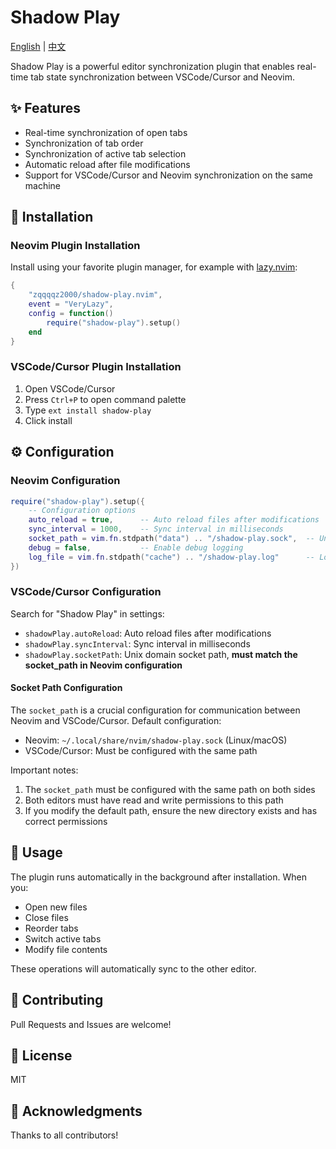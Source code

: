 # Shadow Play

[English](README.md) | [中文](README_zh.md)

Shadow Play is a powerful editor synchronization plugin that enables real-time tab state synchronization between VSCode/Cursor and Neovim.

## ✨ Features

- Real-time synchronization of open tabs
- Synchronization of tab order
- Synchronization of active tab selection
- Automatic reload after file modifications
- Support for VSCode/Cursor and Neovim synchronization on the same machine

## 🚀 Installation

### Neovim Plugin Installation

Install using your favorite plugin manager, for example with [lazy.nvim](https://github.com/folke/lazy.nvim):

```lua
{
    "zqqqqz2000/shadow-play.nvim",
    event = "VeryLazy",
    config = function()
        require("shadow-play").setup()
    end
}
```

### VSCode/Cursor Plugin Installation

1. Open VSCode/Cursor
2. Press `Ctrl+P` to open command palette
3. Type `ext install shadow-play`
4. Click install

## ⚙️ Configuration

### Neovim Configuration

```lua
require("shadow-play").setup({
    -- Configuration options
    auto_reload = true,      -- Auto reload files after modifications
    sync_interval = 1000,    -- Sync interval in milliseconds
    socket_path = vim.fn.stdpath("data") .. "/shadow-play.sock",  -- Unix domain socket path
    debug = false,           -- Enable debug logging
    log_file = vim.fn.stdpath("cache") .. "/shadow-play.log"      -- Log file path
})
```

### VSCode/Cursor Configuration

Search for "Shadow Play" in settings:

- `shadowPlay.autoReload`: Auto reload files after modifications
- `shadowPlay.syncInterval`: Sync interval in milliseconds
- `shadowPlay.socketPath`: Unix domain socket path, **must match the socket_path in Neovim configuration**

#### Socket Path Configuration

The `socket_path` is a crucial configuration for communication between Neovim and VSCode/Cursor. Default configuration:

- Neovim: `~/.local/share/nvim/shadow-play.sock` (Linux/macOS)
- VSCode/Cursor: Must be configured with the same path

Important notes:
1. The `socket_path` must be configured with the same path on both sides
2. Both editors must have read and write permissions to this path
3. If you modify the default path, ensure the new directory exists and has correct permissions

## 🔧 Usage

The plugin runs automatically in the background after installation. When you:

- Open new files
- Close files
- Reorder tabs
- Switch active tabs
- Modify file contents

These operations will automatically sync to the other editor.

## 🤝 Contributing

Pull Requests and Issues are welcome!

## 📝 License

MIT

## 🙏 Acknowledgments

Thanks to all contributors! 